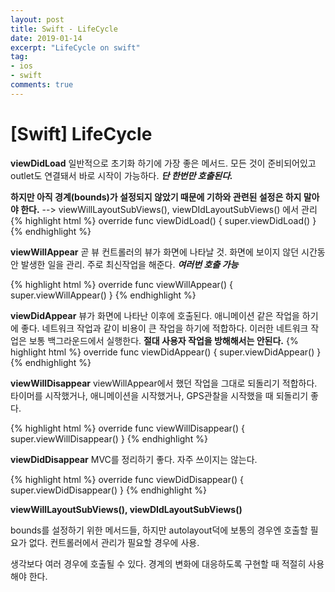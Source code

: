 ```yaml
---
layout: post
title: Swift - LifeCycle
date: 2019-01-14
excerpt: "LifeCycle on swift"
tag:
- ios
- swift
comments: true
---
```


# [Swift] LifeCycle

**viewDidLoad**
일반적으로 초기화 하기에 가장 좋은 메서드. 모든 것이 준비되어있고 outlet도 연결돼서 바로 시작이 가능하다.
**_단 한번만 호출된다._**

**하지만 아직 경계(bounds)가 설정되지 않았기 때문에 기하와 관련된 설정은 하지 말아야 한다.** 
--> viewWillLayoutSubViews(), viewDIdLayoutSubViews() 에서 관리
{% highlight html %}
override func viewDidLoad() {
	super.viewDidLoad()
}
{% endhighlight %}


**viewWillAppear**
곧 뷰 컨트롤러의 뷰가 화면에 나타날 것. 화면에 보이지 않던 시간동안 발생한 일을 관리. 주로 최신작업을 해준다.
**_여러번 호출 가능_**

{% highlight html %}
override func viewWillAppear() {
	super.viewWillAppear()
}
{% endhighlight %}


**viewDidAppear**
뷰가 화면에 나타난 이후에 호출된다. 애니메이션 같은 작업을 하기에 좋다.
네트워크 작업과 같이 비용이 큰 작업을 하기에 적합하다. 이러한 네트워크 작업은 보통 백그라운드에서 실행한다. 
**절대 사용자 작업을 방해해서는 안된다.**
{% highlight html %}
override func viewDidAppear() {
	super.viewDidAppear()
}
{% endhighlight %}

**viewWillDisappear**
viewWillAppear에서 했던 작업을 그대로 되돌리기 적합하다. 
타이머를 시작했거나, 애니메이션을 시작했거나, GPS관찰을 시작했을 때 되돌리기 좋다.

{% highlight html %}
override func viewWillDisappear() {
	super.viewWillDisappear()
}
{% endhighlight %}

**viewDidDisappear**
MVC를 정리하기 좋다. 자주 쓰이지는 않는다.

{% highlight html %}
override func viewDidDisappear() {
	super.viewDidDisappear()
}
{% endhighlight %}

**viewWillLayoutSubViews(), viewDIdLayoutSubViews()** 

bounds를 설정하기 위한 메서드들, 하지만 autolayout덕에 보통의 경우엔 호출할 필요가 없다. 컨트롤러에서 관리가 필요할 경우에 사용.

생각보다 여러 경우에 호출될 수 있다. 경계의 변화에 대응하도록 구현할 때 적절히 사용해야 한다.